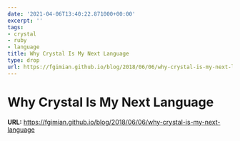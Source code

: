 ```yaml
---
date: '2021-04-06T13:40:22.871000+00:00'
excerpt: ''
tags:
- crystal
- ruby
- language
title: Why Crystal Is My Next Language
type: drop
url: https://fgimian.github.io/blog/2018/06/06/why-crystal-is-my-next-language
---
```


# Why Crystal Is My Next Language

**URL:** https://fgimian.github.io/blog/2018/06/06/why-crystal-is-my-next-language

